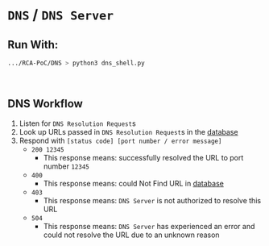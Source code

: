 # `DNS` / `DNS Server`

## Run With:
```bash
.../RCA-PoC/DNS > python3 dns_shell.py
```

<br>

## DNS Workflow
1. Listen for `DNS Resolution Request`s
2. Look up URLs passed in `DNS Resolution Request`s in the [database](database)
3. Respond with `[status code] [port number / error message]`
    - `200 12345`
        - This response means: successfully resolved the URL to port number `12345`
    - `400`
        - This response means: could Not Find URL in [database](database)
    - `403`
        - This response means: `DNS Server` is not authorized to resolve this URL
    - `504`
        - This response means: `DNS Server` has experienced an error and could not resolve the URL due to an unknown reason
     
